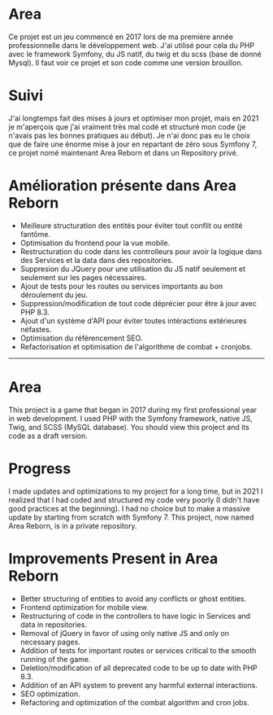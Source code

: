 # Area
Ce projet est un jeu commencé en 2017 lors de ma première année professionnelle dans le développement web.
J'ai utilisé pour cela du PHP avec le framework Symfony, du JS natif, du twig et du scss (base de donné Mysql).
Il faut voir ce projet et son code comme une version brouillon.


# Suivi
J'ai longtemps fait des mises à jours et optimiser mon projet, mais en 2021 je m'aperçois que j'ai vraiment très mal codé et structuré mon code (je n'avais pas les bonnes pratiques au début).
Je n'ai donc pas eu le choix que de faire une énorme mise à jour en repartant de zéro sous Symfony 7, ce projet nomé maintenant Area Reborn et dans un Repository privé.


 # Amélioration présente dans Area Reborn
 - Meilleure structuration des entités pour éviter tout conflit ou entité fantôme.
 - Optimisation du frontend pour la vue mobile.
 - Restructuration du code dans les controlleurs pour avoir la logique dans des Services et la data dans des repositories.
 - Suppresion du JQuery pour une utilisation du JS natif seulement et seulement sur les pages nécessaires.
 - Ajout de tests pour les routes ou services importants au bon déroulement du jeu.
 - Suppression/modification de tout code déprécier pour être à jour avec PHP 8.3.
 - Ajout d'un système d'API pour éviter toutes intéractions extérieures néfastes.
 - Optimisation du référencement SEO.
 - Refactorisation et optimisation de l'algorithme de combat + cronjobs.
 
----------------------------------------------------------------------------------------------------------------

# Area
This project is a game that began in 2017 during my first professional year in web development. I used PHP with the Symfony framework, native JS, Twig, and SCSS (MySQL database). You should view this project and its code as a draft version.

# Progress
I made updates and optimizations to my project for a long time, but in 2021 I realized that I had coded and structured my code very poorly (I didn't have good practices at the beginning). I had no choice but to make a massive update by starting from scratch with Symfony 7. This project, now named Area Reborn, is in a private repository.

# Improvements Present in Area Reborn
- Better structuring of entities to avoid any conflicts or ghost entities.
- Frontend optimization for mobile view.
- Restructuring of code in the controllers to have logic in Services and data in repositories.
- Removal of jQuery in favor of using only native JS and only on necessary pages.
- Addition of tests for important routes or services critical to the smooth running of the game.
- Deletion/modification of all deprecated code to be up to date with PHP 8.3.
- Addition of an API system to prevent any harmful external interactions.
- SEO optimization.
- Refactoring and optimization of the combat algorithm and cron jobs.
